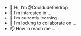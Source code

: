 - 👋 Hi, I’m @CooldudeGeldrop
- 👀 I’m interested in ...
- 🌱 I’m currently learning ...
- 💞️ I’m looking to collaborate on ...
- 📫 How to reach me ...

<!---
CooldudeGeldrop/CooldudeGeldrop is a ✨ special ✨ repository because its `README.md` (this file) appears on your GitHub profile.
You can click the Preview link to take a look at your changes.
--->
